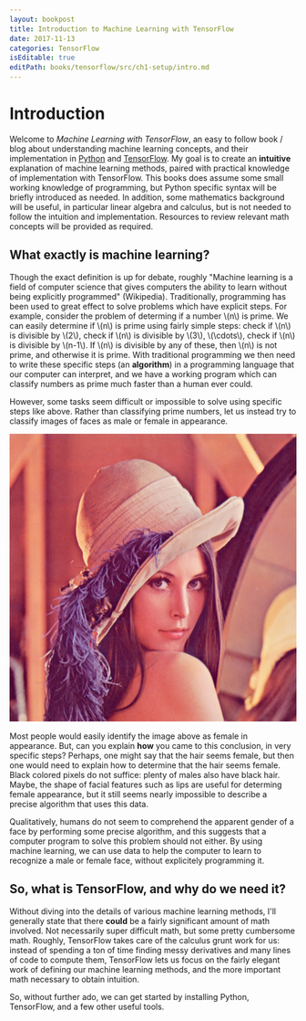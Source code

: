 ```yaml
---
layout: bookpost
title: Introduction to Machine Learning with TensorFlow
date: 2017-11-13
categories: TensorFlow
isEditable: true
editPath: books/tensorflow/src/ch1-setup/intro.md
---
```


# Introduction

Welcome to *Machine Learning with TensorFlow*, an easy to follow book / blog about understanding machine learning concepts, and their implementation in [Python](https://www.python.org) and [TensorFlow](https://www.tensorflow.org). My goal is to create an **intuitive** explanation of machine learning methods, paired with practical knowledge of implementation with TensorFlow. This books does assume some small working knowledge of programming, but Python specific syntax will be briefly introduced as needed.  In addition, some mathematics background will be useful, in particular linear algebra and calculus, but is not needed to follow the intuition and implementation. Resources to review relevant math concepts will be provided as required.

## What exactly is machine learning?

Though the exact definition is up for debate, roughly "Machine learning is a field of computer science that gives computers the ability to learn without being explicitly programmed" (Wikipedia). Traditionally, programming has been used to great effect to solve problems which have explicit steps. For example, consider the problem of determing if a number \\(n\\) is prime. We can easily determine if \\(n\\) is prime using fairly simple steps: check if \\(n\\) is divisible by \\(2\\), check if \\(n\\) is divisible by \\(3\\), \\(\cdots\\), check if \\(n\\) is divisible by \\(n-1\\). If \\(n\\) is divisible by any of these, then \\(n\\) is not prime, and otherwise it is prime. With traditional programming we then need to write these specific steps (an **algorithm**) in a programming language that our computer can interpret, and we have a working program which can classify numbers as prime much faster than a human ever could.

However, some tasks seem difficult or impossible to solve using specific steps like above. Rather than classifying prime numbers, let us instead try to classify images of faces as male or female in appearance.

![Female Image][lenna]

Most people would easily identify the image above as female in appearance. But, can you explain **how** you came to this conclusion, in very specific steps? Perhaps, one might say that the hair seems female, but then one would need to explain how to determine that the hair seems female. Black colored pixels do not suffice: plenty of males also have black hair. Maybe, the shape of facial features such as lips are useful for determing female appearance, but it still seems nearly impossible to describe a precise algorithm that uses this data.

Qualitatively, humans do not seem to comprehend the apparent gender of a face by performing some precise algorithm, and this suggests that a computer program to solve this problem should not either. By using machine learning, we can use data to help the computer to learn to recognize a male or female face, without explicitely programming it.

## So, what is TensorFlow, and why do we need it?

Without diving into the details of various machine learning methods, I'll generally state that there **could** be a fairly significant amount of math involved. Not necessarily super difficult math, but some pretty cumbersome math. Roughly, TensorFlow takes care of the calculus grunt work for us: instead of spending a ton of time finding messy derivatives and many lines of code to compute them, TensorFlow lets us focus on the fairly elegant work of defining our machine learning methods, and the more important math necessary to obtain intuition.

So, without further ado, we can get started by installing Python, TensorFlow, and a few other useful tools.

[lenna]: /books/tensorflow/book/ch1-setup/lenna.png
